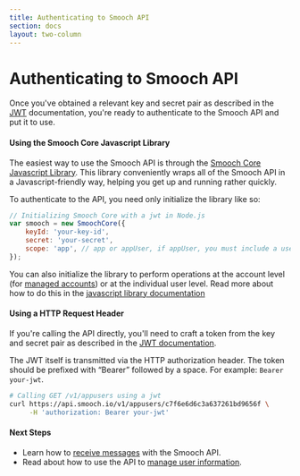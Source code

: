 ```yaml
---
title: Authenticating to Smooch API
section: docs
layout: two-column
---
```


# Authenticating to Smooch API

Once you've obtained a relevant key and secret pair as described in the [JWT](/docs/jwt) documentation, you're ready to authenticate to the Smooch API and put it to use.

#### Using the Smooch Core Javascript Library

The easiest way to use the Smooch API is through the [Smooch Core Javascript Library](https://www.npmjs.com/package/smooch-core). This library conveniently wraps all of the Smooch API in a Javascript-friendly way, helping you get up and running rather quickly.

To authenticate to the API, you need only initialize the library like so:

```javascript
// Initializing Smooch Core with a jwt in Node.js
var smooch = new SmoochCore({
    keyId: 'your-key-id',
    secret: 'your-secret',
    scope: 'app', // app or appUser, if appUser, you must include a userId parameter
});
```

You can also initialize the library to perform operations at the account level (for [managed accounts](/docs/intro-to-managed-accounts/)) or at the individual user level. Read more about how to do this in the [javascript library documentation](https://github.com/smooch/smooch-core-js)

#### Using a HTTP Request Header

If you're calling the API directly, you'll need to craft a token from the key and secret pair as described in the [JWT documentation](/docs/jwt).

The JWT itself is transmitted via the HTTP authorization header. The token should be prefixed with “Bearer” followed by a space. For example: `Bearer your-jwt`.

```bash
# Calling GET /v1/appusers using a jwt
curl https://api.smooch.io/v1/appusers/c7f6e6d6c3a637261bd9656f \
     -H 'authorization: Bearer your-jwt'
```

#### Next Steps

 * Learn how to [receive messages](/docs/receiving-messages) with the Smooch API.
 * Read about how to use the API to [manage user information](/docs/managing-user-information).
